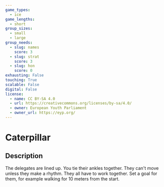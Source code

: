 ```yaml
---
game_types:
  - ice
game_lengths:
  - short
group_sizes:
  - small
  - large
group_needs:
  - slug: names
    score: 3
  - slug: strat
    score: 3
  - slug: hon
    score: 0
exhausting: False
touching: True
scalable: False
digital: False
license:
  - name: CC BY-SA 4.0
  - url: https://creativecommons.org/licenses/by-sa/4.0/
  - owner: European Youth Parliament
  - owner_url: https://eyp.org/
---
```

# Caterpillar

## Description
The delegates are lined up. You tie their ankles together. They can't move unless they make a rhythm. They all have to work together. Set a goal for them, for example walking for 10 meters from the start.
